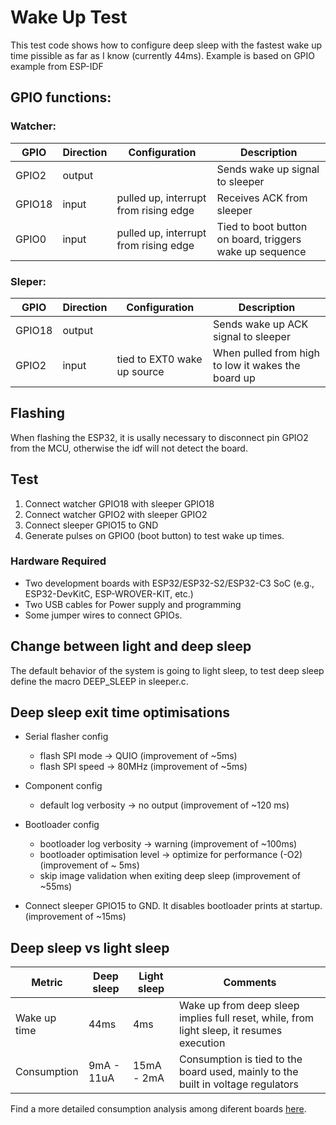 # Wake Up Test

This test code shows how to configure deep sleep with the fastest wake up time pissible as far as I know (currently 44ms).
Example is based on GPIO example from ESP-IDF

## GPIO functions:

### Watcher:

| GPIO     | Direction | Configuration                         |  Description                                            |
| -------- | --------- | ------------------------------------- | ------------------------------------------------------- |
| GPIO2    | output    |                                       | Sends wake up signal to sleeper                         |
| GPIO18   | input     | pulled up, interrupt from rising edge | Receives ACK from sleeper                               |
| GPIO0    | input     | pulled up, interrupt from rising edge | Tied to boot button on board, triggers wake up sequence |

### Sleper:

| GPIO     | Direction | Configuration               |  Description                                       |
| -------- | --------- | --------------------------- | -------------------------------------------------- |
| GPIO18   | output    |                             | Sends wake up ACK signal to sleeper                |
| GPIO2    | input     | tied to EXT0 wake up source | When pulled from high to low it wakes the board up |

## Flashing

When flashing the ESP32, it is usally necessary to disconnect pin GPIO2 from the MCU, otherwise the idf will not detect the board.

## Test

 1. Connect watcher GPIO18 with sleeper GPIO18
 2. Connect watcher GPIO2 with sleeper GPIO2
 3. Connect sleeper GPIO15 to GND
 4. Generate pulses on GPIO0 (boot button) to test wake up times. 

### Hardware Required

- Two development boards with ESP32/ESP32-S2/ESP32-C3 SoC (e.g., ESP32-DevKitC, ESP-WROVER-KIT, etc.)
- Two USB cables for Power supply and programming
- Some jumper wires to connect GPIOs.

## Change between light and deep sleep

The default behavior of the system is going to light sleep, to test deep sleep define the macro DEEP_SLEEP in sleeper.c.

## Deep sleep exit time optimisations
- Serial flasher config
    + flash SPI mode -> QUIO (improvement of ~5ms)
    + flash SPI speed -> 80MHz (improvement of ~5ms)

- Component config 
    + default log verbosity -> no output (improvement of ~120 ms)

- Bootloader config
    + bootloader log verbosity -> warning (improvement of ~100ms)
    + bootloader optimisation level -> optimize for performance (-O2) (improvement of ~ 5ms)
    + skip image validation when exiting deep sleep (improvement of ~55ms)

- Connect sleeper GPIO15 to GND. It disables bootloader prints at startup. (improvement of ~15ms)

## Deep sleep vs light sleep

| Metric       | Deep sleep | Light sleep |  Comments                                                                                 |
| ------------ | ---------- | ----------- | ----------------------------------------------------------------------------------------- |
| Wake up time | 44ms       | 4ms         | Wake up from deep sleep implies full reset, while, from light sleep, it resumes execution |
| Consumption  | 9mA - 11uA | 15mA - 2mA  | Consumption is tied to the board used, mainly to the built in voltage regulators          |

Find a more detailed consumption analysis among diferent boards [here](https://diyi0t.com/reduce-the-esp32-power-consumption/).
